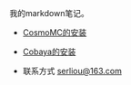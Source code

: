 我的markdown笔记。

+ [CosmoMC的安装](2020-3-24-ComoMC.md)

+ [Cobaya的安装](2022-1-8-Cobaya.md)

+ 联系方式 serliou@163.com
